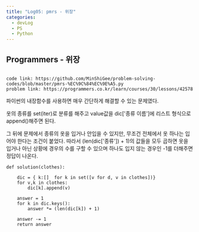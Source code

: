 ```yaml
---
title: "Log05: pmrs - 위장"
categories:
  - devLog
  - PS
  - Python
---
```

## Programmers - 위장

```

code link: https://github.com/MinShiGee/problem-solving-codes/blob/master/pmrs-%EC%9C%84%EC%9E%A5.py
problem link: https://programmers.co.kr/learn/courses/30/lessons/42578

```

파이썬의 내장함수를 사용하면 매우 간단하게 해결할 수 있는 문제였다.

옷의 종류를 set(iter)로 분류를 해주고 value값을 dic['종류 이름']에 리스트 형식으로 append()해주면 된다.

그 뒤에 문제에서 종류의 옷을 입거나 안입을 수 있지만, 무조건 전체에서 옷 하나는 입어야 한다는 조건이 붙었다. 따라서 (len(dic['종류']) + 1)의 값들을 모두 곱하면 옷을 입거나 아닌 상황에 경우의 수를 구할 수 있으며 하나도 입지 않는 경우인 -1를 더해주면 정답이 나온다.

```
def solution(clothes):
    
    dic = { k:[]  for k in set([v for d, v in clothes])}
    for v,k in clothes:
        dic[k].append(v)
    
    answer = 1
    for k in dic.keys():
        answer *= (len(dic[k]) + 1)
        
    answer -= 1
    return answer
```